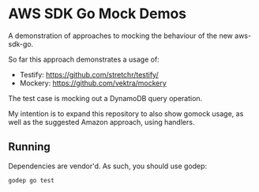 # AWS SDK Go Mock Demos

A demonstration of approaches to mocking the behaviour of the new aws-sdk-go.

So far this approach demonstrates a usage of:

* Testify: https://github.com/stretchr/testify/
* Mockery: https://github.com/vektra/mockery

The test case is mocking out a DynamoDB query operation.

My intention is to expand this repository to also show gomock usage, as well as the suggested Amazon approach, using handlers.

## Running

Dependencies are vendor'd. As such, you should use godep:

    godep go test
